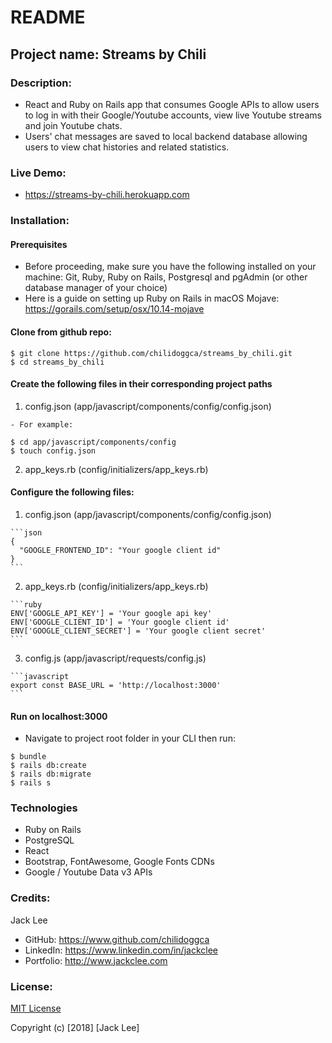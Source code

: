 # README

## Project name: Streams by Chili

### Description:
 - React and Ruby on Rails app that consumes Google APIs to allow users to log in with their Google/Youtube accounts, view live Youtube streams and join Youtube chats.
 - Users' chat messages are saved to local backend database allowing users to view chat histories and related statistics.

### Live Demo:
 - <a href="https://streams-by-chili.herokuapp.com" target="_blank">https://streams-by-chili.herokuapp.com</a>

### Installation:

#### Prerequisites
 - Before proceeding, make sure you have the following installed on your machine: Git, Ruby, Ruby on Rails, Postgresql and pgAdmin (or other database manager of your choice)
 - Here is a guide on setting up Ruby on Rails in macOS Mojave: https://gorails.com/setup/osx/10.14-mojave

#### Clone from github repo:
```
$ git clone https://github.com/chilidoggca/streams_by_chili.git
$ cd streams_by_chili
```
#### Create the following files in their corresponding project paths
  1. config.json (app/javascript/components/config/config.json)

    - For example:
   ```
   $ cd app/javascript/components/config
   $ touch config.json
   ```

  2. app_keys.rb (config/initializers/app_keys.rb)

#### Configure the following files:

  1. config.json (app/javascript/components/config/config.json)

    ```json
    {
      "GOOGLE_FRONTEND_ID": "Your google client id"
    }
    ```

  2. app_keys.rb (config/initializers/app_keys.rb)

    ```ruby
    ENV['GOOGLE_API_KEY'] = 'Your google api key'
    ENV['GOOGLE_CLIENT_ID'] = 'Your google client id'
    ENV['GOOGLE_CLIENT_SECRET'] = 'Your google client secret'
    ```

  3. config.js (app/javascript/requests/config.js)

    ```javascript
    export const BASE_URL = 'http://localhost:3000'
    ```

#### Run on localhost:3000

  - Navigate to project root folder in your CLI then run:  
  ```
  $ bundle
  $ rails db:create
  $ rails db:migrate
  $ rails s
  ```


### Technologies
  - Ruby on Rails
  - PostgreSQL
  - React
  - Bootstrap, FontAwesome, Google Fonts CDNs
  - Google / Youtube Data v3 APIs

### Credits:
Jack Lee
  - GitHub: https://www.github.com/chilidoggca
  - LinkedIn: https://www.linkedin.com/in/jackclee
  - Portfolio: http://www.jackclee.com

### License:
<a href="https://choosealicense.com/licenses/mit/" target="_blank">MIT License</a>

Copyright (c) [2018] [Jack Lee]

